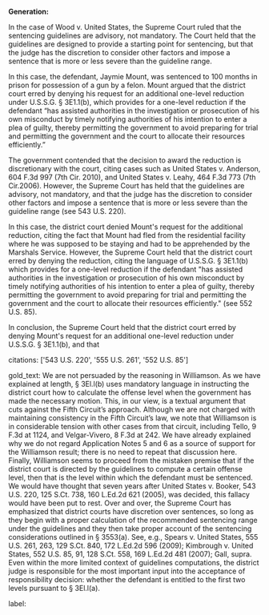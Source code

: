 **Generation:**

 
<answer>
In the case of Wood v. United States, the Supreme Court ruled that the sentencing guidelines are advisory, not mandatory. The Court held that the guidelines are designed to provide a starting point for sentencing, but that the judge has the discretion to consider other factors and impose a sentence that is more or less severe than the guideline range.

In this case, the defendant, Jaymie Mount, was sentenced to 100 months in prison for possession of a gun by a felon. Mount argued that the district court erred by denying his request for an additional one-level reduction under U.S.S.G. § 3E1.1(b), which provides for a one-level reduction if the defendant “has assisted authorities in the investigation or prosecution of his own misconduct by timely notifying authorities of his intention to enter a plea of guilty, thereby permitting the government to avoid preparing for trial and permitting the government and the court to allocate their resources efficiently.”

The government contended that the decision to award the reduction is discretionary with the court, citing cases such as United States v. Anderson, 604 F.3d 997 (7th Cir. 2010), and United States v. Leahy, 464 F.3d 773 (7th Cir.2006). However, the Supreme Court has held that the guidelines are advisory, not mandatory, and that the judge has the discretion to consider other factors and impose a sentence that is more or less severe than the guideline range (see 543 U.S. 220).

In this case, the district court denied Mount's request for the additional reduction, citing the fact that Mount had fled from the residential facility where he was supposed to be staying and had to be apprehended by the Marshals Service. However, the Supreme Court held that the district court erred by denying the reduction, citing the language of U.S.S.G. § 3E1.1(b) which provides for a one-level reduction if the defendant "has assisted authorities in the investigation or prosecution of his own misconduct by timely notifying authorities of his intention to enter a plea of guilty, thereby permitting the government to avoid preparing for trial and permitting the government and the court to allocate their resources efficiently." (see 552 U.S. 85).

In conclusion, the Supreme Court held that the district court erred by denying Mount's request for an additional one-level reduction under U.S.S.G. § 3E1.1(b), and that

citations: ['543 U.S. 220', '555 U.S. 261', '552 U.S. 85']

gold_text: We are not persuaded by the reasoning in Williamson. As we have explained at length, § 3El.l(b) uses mandatory language in instructing the district court how to calculate the offense level when the government has made the necessary motion. This, in our view, is a textual argument that cuts against the Fifth Circuit’s approach. Although we are not charged with maintaining consistency in the Fifth Circuit’s law, we note that Williamson is in considerable tension with other cases from that circuit, including Tello, 9 F.3d at 1124, and Velgar-Vivero, 8 F.3d at 242. We have already explained why we do not regard Application Notes 5 and 6 as a source of support for the Williamson result; there is no need to repeat that discussion here. Finally, Williamson seems to proceed from the mistaken premise that if the district court is directed by the guidelines to compute a certain offense level, then that is the level within which the defendant must be sentenced. We would have thought that seven years after United States v. Booker, 543 U.S. 220, 125 S.Ct. 738, 160 L.Ed.2d 621 (2005), was decided, this fallacy would have been put to rest. Over and over, the Supreme Court has emphasized that district courts have discretion over sentences, so long as they begin with a proper calculation of the recommended sentencing range under the guidelines and they then take proper account of the sentencing considerations outlined in § 3553(a). See, e.g., Spears v. United States, 555 U.S. 261, 263, 129 S.Ct. 840, 172 L.Ed.2d 596 (2009); Kimbrough v. United States, 552 U.S. 85, 91, 128 S.Ct. 558, 169 L.Ed.2d 481 (2007); Gall, supra. Even within the more limited context of guidelines computations, the district judge is responsible for the most important input into the acceptance of responsibility decision: whether the defendant is entitled to the first two levels pursuant to § 3El.l(a).

label: 
